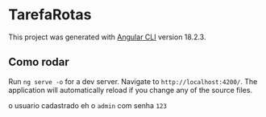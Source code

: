 # TarefaRotas

This project was generated with [Angular CLI](https://github.com/angular/angular-cli) version 18.2.3.

## Como rodar

Run `ng serve -o` for a dev server. Navigate to `http://localhost:4200/`. The application will automatically reload if you change any of the source files.

o usuario cadastrado eh o `admin` com senha `123`
